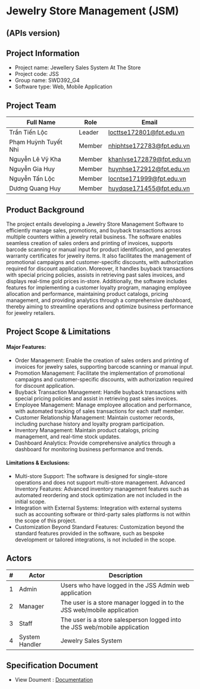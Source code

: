 # Jewelry Store Management (JSM)
## (APIs version)

## Project Information
- Project name: Jewellery Sales System At The Store
- Project code: JSS
- Group name: SWD392_G4
- Software type: Web, Mobile Application

## Project Team

| Full Name           | Role   | Email                                |
|---------------------|--------|--------------------------------------|
| Trần Tiến Lộc       | Leader | locttse172801@fpt.edu.vn             |
| Phạm Huỳnh Tuyết Nhi| Member | nhiphtse172783@fpt.edu.vn            |
| Nguyễn Lê Vỹ Kha    | Member | khanlvse172879@fpt.edu.vn            |
| Nguyễn Gia Huy      | Member | huynhse172912@fpt.edu.vn             |
| Nguyễn Tấn Lộc      | Member | locntse171999@fpt.edu.vn             |
| Dương Quang Huy     | Member | huydqse171455@fpt.edu.vn             |


## Product Background
The project entails developing a Jewelry Store Management Software to efficiently manage sales, promotions, and buyback transactions across multiple counters within a jewelry retail business. The software enables seamless creation of sales orders and printing of invoices, supports barcode scanning or manual input for product identification, and generates warranty certificates for jewelry items. It also facilitates the management of promotional campaigns and customer-specific discounts, with authorization required for discount application. Moreover, it handles buyback transactions with special pricing policies, assists in retrieving past sales invoices, and displays real-time gold prices in-store. Additionally, the software includes features for implementing a customer loyalty program, managing employee allocation and performance, maintaining product catalogs, pricing management, and providing analytics through a comprehensive dashboard, thereby aiming to streamline operations and optimize business performance for jewelry retailers.

##  Project Scope & Limitations
#### Major Features:
- Order Management: Enable the creation of sales orders and printing of invoices for jewelry sales, supporting barcode scanning or manual input.
- Promotion Management: Facilitate the implementation of promotional campaigns and customer-specific discounts, with authorization required for discount application.
- Buyback Transaction Management: Handle buyback transactions with special pricing policies and assist in retrieving past sales invoices.
- Employee Management: Manage employee allocation and performance, with automated tracking of sales transactions for each staff member.
- Customer Relationship Management: Maintain customer records, including purchase history and loyalty program participation.
- Inventory Management: Maintain product catalogs, pricing management, and real-time stock updates.
- Dashboard Analytics: Provide comprehensive analytics through a dashboard for monitoring business performance and trends.
#### Limitations & Exclusions:
- Multi-store Support: The software is designed for single-store operations and does not support multi-store management.
Advanced Inventory Features: Advanced inventory management features such as automated reordering and stock optimization are not included in the initial scope.
- Integration with External Systems: Integration with external systems such as accounting software or third-party sales platforms is not within the scope of this project.
- Customization Beyond Standard Features: Customization beyond the standard features provided in the software, such as bespoke development or tailored integrations, is not included in the scope.

## Actors
| # | Actor           | Description                                                    |
|---|-----------------|----------------------------------------------------------------|
| 1 | Admin           | Users who have logged in the JSS Admin web application         |
| 2 | Manager         | The user is a store manager logged in to the JSS web/mobile application |
| 3 | Staff           | The user is a store salesperson logged into the JSS web/mobile application |
| 4 | System Handler  | Jewelry Sales System                                           |

## Specification Document
- View Doument : [Documentation](https://docs.google.com/document/d/1psM3yRrP_dnpYRPpzy3S5bYv80SJStBA/edit?usp=sharing&rtpof=true&sd=true)


